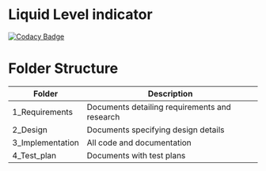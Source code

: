 # Liquid Level indicator

[![Codacy Badge](https://api.codacy.com/project/badge/Grade/c7b1cdc593d64dbdaf50196f25d195e5)](https://app.codacy.com/gh/Bhavani-24/M2_Liquid_Level_indicator?utm_source=github.com&utm_medium=referral&utm_content=Bhavani-24/M2_Liquid_Level_indicator&utm_campaign=Badge_Grade_Settings)

# Folder Structure

Folder | Description
------ | -----------
1_Requirements | Documents detailing requirements and research
2_Design | Documents specifying design details
3_Implementation | All code and documentation
4_Test_plan | Documents with test plans
